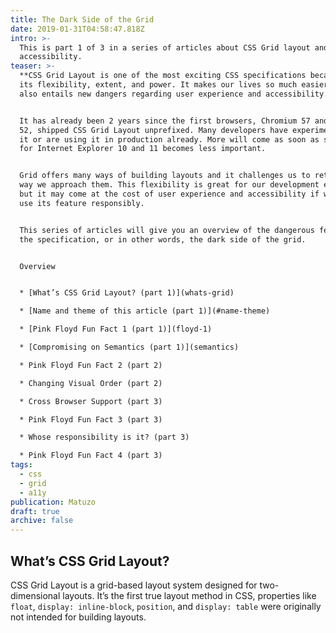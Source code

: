 ```yaml
---
title: The Dark Side of the Grid
date: 2019-01-31T04:58:47.818Z
intro: >-
  This is part 1 of 3 in a series of articles about CSS Grid layout and
  accessibility.
teaser: >-
  **CSS Grid Layout is one of the most exciting CSS specifications because of
  its flexibility, extent, and power. It makes our lives so much easier but it
  also entails new dangers regarding user experience and accessibility.**


  It has already been 2 years since the first browsers, Chromium 57 and Firefox
  52, shipped CSS Grid Layout unprefixed. Many developers have experimented with
  it or are using it in production already. More will come as soon as support
  for Internet Explorer 10 and 11 becomes less important.


  Grid offers many ways of building layouts and it challenges us to rethink the
  way we approach them. This flexibility is great for our development experience
  but it may come at the cost of user experience and accessibility if we don’t
  use its feature responsibly.


  This series of articles will give you an overview of the dangerous features of
  the specification, or in other words, the dark side of the grid.


  Overview


  * [What’s CSS Grid Layout? (part 1)](whats-grid)

  * [Name and theme of this article (part 1)](#name-theme)

  * [Pink Floyd Fun Fact 1 (part 1)](floyd-1)

  * [Compromising on Semantics (part 1)](semantics)

  * Pink Floyd Fun Fact 2 (part 2)

  * Changing Visual Order (part 2)

  * Cross Browser Support (part 3)

  * Pink Floyd Fun Fact 3 (part 3)

  * Whose responsibility is it? (part 3)

  * Pink Floyd Fun Fact 4 (part 3)
tags:
  - css
  - grid
  - a11y
publication: Matuzo
draft: true
archive: false
---
```

## What’s CSS Grid Layout?
CSS Grid Layout is a grid-based layout system designed for two-dimensional layouts. It’s the first true layout method in CSS, properties like `float`, `display: inline-block`, `position`, and `display: table` were originally not intended for building layouts.
